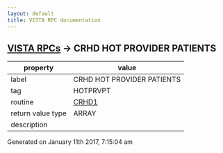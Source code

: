```yaml
---
layout: default
title: VISTA RPC documentation
---
```




## [VISTA RPCs](TableOfContent.md) &#8594; CRHD HOT PROVIDER PATIENTS 

 property | value 
--- | --- 
 label | CRHD HOT PROVIDER PATIENTS
 tag | HOTPRVPT
 routine | [CRHD1](http://code.osehra.org/dox/Routine_CRHD1_source.html)
 return value type | ARRAY
 description | 




 Generated on January 11th 2017, 7:15:04 am